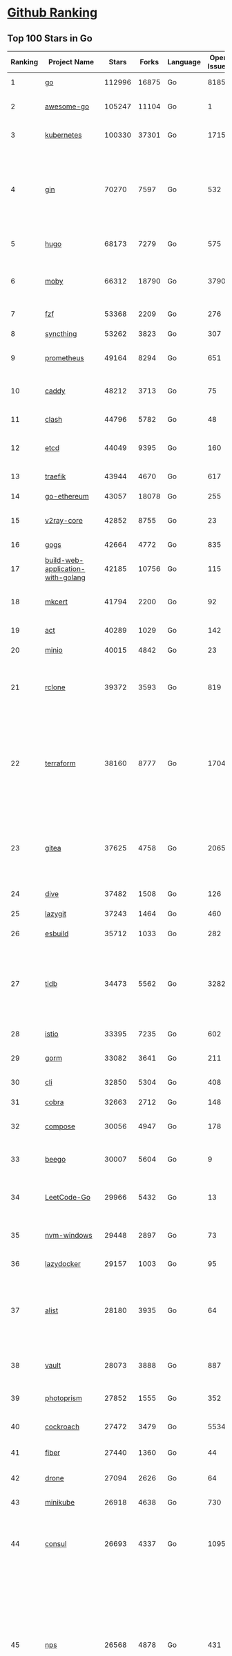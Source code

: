[Github Ranking](../README.md)
==========

## Top 100 Stars in Go

| Ranking | Project Name | Stars | Forks | Language | Open Issues | Description | Last Commit |
| ------- | ------------ | ----- | ----- | -------- | ----------- | ----------- | ----------- |
| 1 | [go](https://github.com/golang/go) | 112996 | 16875 | Go | 8185 | The Go programming language | 2023-07-25T01:34:01Z |
| 2 | [awesome-go](https://github.com/avelino/awesome-go) | 105247 | 11104 | Go | 1 | A curated list of awesome Go frameworks, libraries and software | 2023-07-25T00:34:57Z |
| 3 | [kubernetes](https://github.com/kubernetes/kubernetes) | 100330 | 37301 | Go | 1715 | Production-Grade Container Scheduling and Management | 2023-07-25T02:38:33Z |
| 4 | [gin](https://github.com/gin-gonic/gin) | 70270 | 7597 | Go | 532 | Gin is a HTTP web framework written in Go (Golang). It features a Martini-like API with much better performance -- up to 40 times faster. If you need smashing performance, get yourself some Gin. | 2023-07-24T15:28:43Z |
| 5 | [hugo](https://github.com/gohugoio/hugo) | 68173 | 7279 | Go | 575 | The world’s fastest framework for building websites. | 2023-07-24T02:54:17Z |
| 6 | [moby](https://github.com/moby/moby) | 66312 | 18790 | Go | 3790 | Moby Project - a collaborative project for the container ecosystem to assemble container-based systems | 2023-07-25T01:17:26Z |
| 7 | [fzf](https://github.com/junegunn/fzf) | 53368 | 2209 | Go | 276 | :cherry_blossom: A command-line fuzzy finder | 2023-07-24T13:04:32Z |
| 8 | [syncthing](https://github.com/syncthing/syncthing) | 53262 | 3823 | Go | 307 | Open Source Continuous File Synchronization | 2023-07-25T01:29:37Z |
| 9 | [prometheus](https://github.com/prometheus/prometheus) | 49164 | 8294 | Go | 651 | The Prometheus monitoring system and time series database. | 2023-07-24T20:10:56Z |
| 10 | [caddy](https://github.com/caddyserver/caddy) | 48212 | 3713 | Go | 75 | Fast and extensible multi-platform HTTP/1-2-3 web server with automatic HTTPS | 2023-07-22T18:14:37Z |
| 11 | [clash](https://github.com/Dreamacro/clash) | 44796 | 5782 | Go | 48 | A rule-based tunnel in Go. | 2023-07-22T09:35:35Z |
| 12 | [etcd](https://github.com/etcd-io/etcd) | 44049 | 9395 | Go | 160 | Distributed reliable key-value store for the most critical data of a distributed system | 2023-07-24T21:09:25Z |
| 13 | [traefik](https://github.com/traefik/traefik) | 43944 | 4670 | Go | 617 | The Cloud Native Application Proxy | 2023-07-24T14:45:24Z |
| 14 | [go-ethereum](https://github.com/ethereum/go-ethereum) | 43057 | 18078 | Go | 255 | Official Go implementation of the Ethereum protocol | 2023-07-25T02:28:10Z |
| 15 | [v2ray-core](https://github.com/v2ray/v2ray-core) | 42852 | 8755 | Go | 23 | A platform for building proxies to bypass network restrictions. | 2023-07-21T01:54:19Z |
| 16 | [gogs](https://github.com/gogs/gogs) | 42664 | 4772 | Go | 835 | Gogs is a painless self-hosted Git service | 2023-07-24T13:55:31Z |
| 17 | [build-web-application-with-golang](https://github.com/astaxie/build-web-application-with-golang) | 42185 | 10756 | Go | 115 | A golang ebook intro how to build a web with golang | 2023-04-20T09:00:38Z |
| 18 | [mkcert](https://github.com/FiloSottile/mkcert) | 41794 | 2200 | Go | 92 | A simple zero-config tool to make locally trusted development certificates with any names you'd like. | 2023-07-21T15:58:34Z |
| 19 | [act](https://github.com/nektos/act) | 40289 | 1029 | Go | 142 | Run your GitHub Actions locally 🚀 | 2023-07-24T02:53:37Z |
| 20 | [minio](https://github.com/minio/minio) | 40015 | 4842 | Go | 23 | High Performance Object Storage for AI | 2023-07-25T02:28:25Z |
| 21 | [rclone](https://github.com/rclone/rclone) | 39372 | 3593 | Go | 819 | "rsync for cloud storage" - Google Drive, S3, Dropbox, Backblaze B2, One Drive, Swift, Hubic, Wasabi, Google Cloud Storage, Yandex Files | 2023-07-24T22:28:09Z |
| 22 | [terraform](https://github.com/hashicorp/terraform) | 38160 | 8777 | Go | 1704 | Terraform enables you to safely and predictably create, change, and improve infrastructure. It is an open source tool that codifies APIs into declarative configuration files that can be shared amongst team members, treated as code, edited, reviewed, and versioned. | 2023-07-25T00:54:16Z |
| 23 | [gitea](https://github.com/go-gitea/gitea) | 37625 | 4758 | Go | 2065 | Git with a cup of tea! Painless self-hosted all-in-one software development service, including Git hosting, code review, team collaboration, package registry and CI/CD | 2023-07-25T03:00:35Z |
| 24 | [dive](https://github.com/wagoodman/dive) | 37482 | 1508 | Go | 126 | A tool for exploring each layer in a docker image | 2023-07-20T00:21:27Z |
| 25 | [lazygit](https://github.com/jesseduffield/lazygit) | 37243 | 1464 | Go | 460 | simple terminal UI for git commands | 2023-07-24T20:28:55Z |
| 26 | [esbuild](https://github.com/evanw/esbuild) | 35712 | 1033 | Go | 282 | An extremely fast bundler for the web | 2023-07-23T04:48:57Z |
| 27 | [tidb](https://github.com/pingcap/tidb) | 34473 | 5562 | Go | 3282 | TiDB is an open-source, cloud-native, distributed, MySQL-Compatible database for elastic scale and real-time analytics. Try AI-powered Chat2Query free at : https://tidbcloud.com/free-trial | 2023-07-25T02:58:16Z |
| 28 | [istio](https://github.com/istio/istio) | 33395 | 7235 | Go | 602 | Connect, secure, control, and observe services. | 2023-07-25T02:38:43Z |
| 29 | [gorm](https://github.com/go-gorm/gorm) | 33082 | 3641 | Go | 211 | The fantastic ORM library for Golang, aims to be developer friendly | 2023-07-25T02:47:24Z |
| 30 | [cli](https://github.com/cli/cli) | 32850 | 5304 | Go | 408 | GitHub’s official command line tool | 2023-07-24T21:50:15Z |
| 31 | [cobra](https://github.com/spf13/cobra) | 32663 | 2712 | Go | 148 | A Commander for modern Go CLI interactions | 2023-07-23T11:31:55Z |
| 32 | [compose](https://github.com/docker/compose) | 30056 | 4947 | Go | 178 | Define and run multi-container applications with Docker | 2023-07-24T15:44:49Z |
| 33 | [beego](https://github.com/beego/beego) | 30007 | 5604 | Go | 9 | beego is an open-source, high-performance web framework for the Go programming language. | 2023-07-19T02:45:30Z |
| 34 | [LeetCode-Go](https://github.com/halfrost/LeetCode-Go) | 29966 | 5432 | Go | 13 | ✅ Solutions to LeetCode by Go, 100% test coverage, runtime beats 100% / LeetCode 题解 | 2023-04-08T04:02:08Z |
| 35 | [nvm-windows](https://github.com/coreybutler/nvm-windows) | 29448 | 2897 | Go | 73 | A node.js version management utility for Windows. Ironically written in Go. | 2023-07-15T23:03:52Z |
| 36 | [lazydocker](https://github.com/jesseduffield/lazydocker) | 29157 | 1003 | Go | 95 | The lazier way to manage everything docker | 2023-07-21T09:14:42Z |
| 37 | [alist](https://github.com/alist-org/alist) | 28180 | 3935 | Go | 64 | 🗂️A file list/WebDAV program that supports multiple storages, powered by Gin and Solidjs. / 一个支持多存储的文件列表/WebDAV程序，使用 Gin 和 Solidjs。 | 2023-07-24T19:38:36Z |
| 38 | [vault](https://github.com/hashicorp/vault) | 28073 | 3888 | Go | 887 | A tool for secrets management, encryption as a service, and privileged access management | 2023-07-25T02:28:09Z |
| 39 | [photoprism](https://github.com/photoprism/photoprism) | 27852 | 1555 | Go | 352 | AI-Powered Photos App for the Decentralized Web 🌈💎✨ | 2023-07-25T02:44:02Z |
| 40 | [cockroach](https://github.com/cockroachdb/cockroach) | 27472 | 3479 | Go | 5534 | CockroachDB - the open source, cloud-native distributed SQL database. | 2023-07-25T01:51:32Z |
| 41 | [fiber](https://github.com/gofiber/fiber) | 27440 | 1360 | Go | 44 | ⚡️ Express inspired web framework written in Go | 2023-07-24T15:03:16Z |
| 42 | [drone](https://github.com/harness/drone) | 27094 | 2626 | Go | 64 | Drone is a Container-Native, Continuous Delivery Platform | 2023-07-22T16:38:23Z |
| 43 | [minikube](https://github.com/kubernetes/minikube) | 26918 | 4638 | Go | 730 | Run Kubernetes locally | 2023-07-24T21:13:05Z |
| 44 | [consul](https://github.com/hashicorp/consul) | 26693 | 4337 | Go | 1095 | Consul is a distributed, highly available, and data center aware solution to connect and configure applications across dynamic, distributed infrastructure. | 2023-07-25T00:32:28Z |
| 45 | [nps](https://github.com/ehang-io/nps) | 26568 | 4878 | Go | 431 | 一款轻量级、高性能、功能强大的内网穿透代理服务器。支持tcp、udp、socks5、http等几乎所有流量转发，可用来访问内网网站、本地支付接口调试、ssh访问、远程桌面，内网dns解析、内网socks5代理等等……，并带有功能强大的web管理端。a lightweight, high-performance, powerful intranet penetration proxy server, with a powerful web management terminal. | 2023-07-17T03:53:54Z |
| 46 | [echo](https://github.com/labstack/echo) | 26133 | 2159 | Go | 49 | High performance, minimalist Go web framework | 2023-07-22T20:47:35Z |
| 47 | [portainer](https://github.com/portainer/portainer) | 26073 | 2204 | Go | 998 | Making Docker and Kubernetes management easy. | 2023-07-25T02:43:54Z |
| 48 | [influxdb](https://github.com/influxdata/influxdb) | 25844 | 3404 | Go | 1724 | Scalable datastore for metrics, events, and real-time analytics | 2023-06-30T15:55:10Z |
| 49 | [kit](https://github.com/go-kit/kit) | 25224 | 2434 | Go | 35 | A standard library for microservices. | 2023-06-13T22:13:23Z |
| 50 | [pocketbase](https://github.com/pocketbase/pocketbase) | 24780 | 1012 | Go | 44 | Open Source realtime backend in 1 file | 2023-07-24T18:12:30Z |
| 51 | [kit](https://github.com/go-kit/kit) | 25224 | 2434 | Go | 35 | A standard library for microservices. | 2023-06-13T22:13:23Z |
| 52 | [go-zero](https://github.com/zeromicro/go-zero) | 24984 | 3528 | Go | 291 | A cloud-native Go microservices framework with cli tool for productivity. | 2023-07-24T19:18:33Z |
| 53 | [pocketbase](https://github.com/pocketbase/pocketbase) | 24780 | 1012 | Go | 44 | Open Source realtime backend in 1 file | 2023-07-24T18:12:30Z |
| 54 | [helm](https://github.com/helm/helm) | 24688 | 6741 | Go | 280 | The Kubernetes Package Manager | 2023-07-25T02:16:28Z |
| 55 | [iris](https://github.com/kataras/iris) | 24186 | 2486 | Go | 84 | The fastest HTTP/2 Go Web Framework. New, modern and easy to learn. Fast development with Code you control. Unbeatable cost-performance ratio :rocket: | 2023-07-19T05:04:33Z |
| 56 | [k3s](https://github.com/k3s-io/k3s) | 23675 | 2087 | Go | 106 | Lightweight Kubernetes | 2023-07-24T23:45:33Z |
| 57 | [nsq](https://github.com/nsqio/nsq) | 23648 | 2880 | Go | 51 | A realtime distributed messaging platform | 2023-07-16T20:11:26Z |
| 58 | [viper](https://github.com/spf13/viper) | 23509 | 1928 | Go | 373 | Go configuration with fangs | 2023-07-22T17:17:52Z |
| 59 | [v2ray-core](https://github.com/v2fly/v2ray-core) | 23323 | 3711 | Go | 42 | A platform for building proxies to bypass network restrictions. | 2023-07-18T22:30:46Z |
| 60 | [faas](https://github.com/openfaas/faas) | 23303 | 1859 | Go | 29 | OpenFaaS - Serverless Functions Made Simple | 2023-07-19T08:18:42Z |
| 61 | [croc](https://github.com/schollz/croc) | 23196 | 989 | Go | 104 | Easily and securely send things from one computer to another :crocodile: :package: | 2023-07-11T14:38:11Z |
| 62 | [ngrok](https://github.com/inconshreveable/ngrok) | 23096 | 4301 | Go | 224 | Introspected tunnels to localhost | 2023-07-09T00:44:48Z |
| 63 | [logrus](https://github.com/sirupsen/logrus) | 22980 | 2258 | Go | 3 | Structured, pluggable logging for Go. | 2023-07-21T15:53:03Z |
| 64 | [docker_practice](https://github.com/yeasy/docker_practice) | 22681 | 5574 | Go | 4 | Learn and understand Docker&Container technologies, with real DevOps practice! | 2023-07-19T07:22:07Z |
| 65 | [go-patterns](https://github.com/tmrts/go-patterns) | 22526 | 2065 | Go | 17 | Curated list of Go design patterns, recipes and idioms | 2023-04-30T11:12:57Z |
| 66 | [hub](https://github.com/mislav/hub) | 22502 | 2395 | Go | 238 | A command-line tool that makes git easier to use with GitHub. | 2023-07-11T06:24:50Z |
| 67 | [micro](https://github.com/zyedidia/micro) | 21832 | 1132 | Go | 693 | A modern and intuitive terminal-based text editor | 2023-07-23T22:42:18Z |
| 68 | [k9s](https://github.com/derailed/k9s) | 21683 | 1389 | Go | 411 | 🐶 Kubernetes CLI To Manage Your Clusters In Style! | 2023-07-24T23:37:42Z |
| 69 | [dapr](https://github.com/dapr/dapr) | 21594 | 1685 | Go | 373 | Dapr is a portable, event-driven, runtime for building distributed applications across cloud and edge. | 2023-07-24T21:20:16Z |
| 70 | [milvus](https://github.com/milvus-io/milvus) | 21565 | 2392 | Go | 610 | A cloud-native vector database, storage for next generation AI applications | 2023-07-25T03:01:00Z |
| 71 | [lux](https://github.com/iawia002/lux) | 21516 | 2531 | Go | 441 | 👾 Fast and simple video download library and CLI tool written in Go | 2023-07-06T02:37:15Z |
| 72 | [vegeta](https://github.com/tsenart/vegeta) | 21500 | 1295 | Go | 54 | HTTP load testing tool and library. It's over 9000! | 2023-07-24T19:10:06Z |
| 73 | [rancher](https://github.com/rancher/rancher) | 21349 | 2848 | Go | 2444 | Complete container management platform | 2023-07-25T02:13:22Z |
| 74 | [kratos](https://github.com/go-kratos/kratos) | 21046 | 3854 | Go | 89 | Your ultimate Go microservices framework for the cloud-native era. | 2023-07-24T18:45:29Z |
| 75 | [k6](https://github.com/grafana/k6) | 20997 | 1104 | Go | 422 | A modern load testing tool, using Go and JavaScript - https://k6.io | 2023-07-24T15:59:02Z |
| 76 | [fyne](https://github.com/fyne-io/fyne) | 20864 | 1167 | Go | 539 | Cross platform GUI toolkit in Go inspired by Material Design | 2023-07-25T02:23:53Z |
| 77 | [delve](https://github.com/go-delve/delve) | 20808 | 2077 | Go | 97 | Delve is a debugger for the Go programming language. | 2023-07-22T17:43:29Z |
| 78 | [restic](https://github.com/restic/restic) | 20735 | 1322 | Go | 378 | Fast, secure, efficient backup program | 2023-07-24T04:29:24Z |
| 79 | [go-micro](https://github.com/go-micro/go-micro) | 20666 | 2295 | Go | 76 | A Go microservices framework | 2023-07-20T06:49:56Z |
| 80 | [harbor](https://github.com/goharbor/harbor) | 20504 | 4398 | Go | 512 | An open source trusted cloud native registry project that stores, signs, and scans content. | 2023-07-25T02:59:12Z |
| 81 | [cli](https://github.com/urfave/cli) | 20450 | 1692 | Go | 34 | A simple, fast, and fun package for building command line apps in Go | 2023-07-23T10:31:07Z |
| 82 | [filebrowser](https://github.com/filebrowser/filebrowser) | 20183 | 2419 | Go | 66 | 📂 Web File Browser | 2023-07-24T06:52:41Z |
| 83 | [testify](https://github.com/stretchr/testify) | 20178 | 1483 | Go | 274 | A toolkit with common assertions and mocks that plays nicely with the standard library | 2023-07-25T02:57:27Z |
| 84 | [colly](https://github.com/gocolly/colly) | 20012 | 1620 | Go | 141 | Elegant Scraper and Crawler Framework for Golang | 2023-07-20T18:02:20Z |
| 85 | [fasthttp](https://github.com/valyala/fasthttp) | 19879 | 1659 | Go | 66 | Fast HTTP package for Go. Tuned for high performance. Zero memory allocations in hot paths. Up to 10x faster than net/http | 2023-07-21T07:55:22Z |
| 86 | [learn-go-with-tests](https://github.com/quii/learn-go-with-tests) | 19855 | 2609 | Go | 35 | Learn Go with test-driven development | 2023-07-21T13:07:41Z |
| 87 | [loki](https://github.com/grafana/loki) | 19624 | 2842 | Go | 947 | Like Prometheus, but for logs. | 2023-07-25T00:54:40Z |
| 88 | [dgraph](https://github.com/dgraph-io/dgraph) | 19471 | 1473 | Go | 200 | Native GraphQL Database with graph backend | 2023-07-24T23:55:54Z |
| 89 | [websocket](https://github.com/gorilla/websocket) | 19444 | 3372 | Go | 27 | Package gorilla/websocket is a fast, well-tested and widely used WebSocket implementation for Go. | 2023-07-24T02:50:40Z |
| 90 | [zap](https://github.com/uber-go/zap) | 19149 | 1357 | Go | 96 | Blazing fast, structured, leveled logging in Go. | 2023-07-25T00:48:26Z |
| 91 | [bubbletea](https://github.com/charmbracelet/bubbletea) | 19042 | 604 | Go | 37 | A powerful little TUI framework 🏗 | 2023-07-24T16:37:31Z |
| 92 | [mux](https://github.com/gorilla/mux) | 18598 | 1779 | Go | 15 | Package gorilla/mux is a powerful HTTP router and URL matcher for building Go web servers with 🦍 | 2023-07-25T00:43:45Z |
| 93 | [podman](https://github.com/containers/podman) | 18568 | 2010 | Go | 488 | Podman: A tool for managing OCI containers and pods. | 2023-07-25T01:30:39Z |
| 94 | [Cloudreve](https://github.com/cloudreve/Cloudreve) | 18527 | 3090 | Go | 213 | 🌩支持多家云存储的云盘系统 (Self-hosted file management and sharing system, supports multiple storage providers) | 2023-07-24T01:17:52Z |
| 95 | [grpc-go](https://github.com/grpc/grpc-go) | 18496 | 4057 | Go | 121 | The Go language implementation of gRPC. HTTP/2 based RPC | 2023-07-24T23:57:43Z |
| 96 | [trivy](https://github.com/aquasecurity/trivy) | 18134 | 1804 | Go | 131 | Find vulnerabilities, misconfigurations, secrets, SBOM in containers, Kubernetes, code repositories, clouds and more | 2023-07-24T23:57:11Z |
| 97 | [jaeger](https://github.com/jaegertracing/jaeger) | 17986 | 2162 | Go | 331 | CNCF Jaeger, a Distributed Tracing Platform | 2023-07-24T19:46:05Z |
| 98 | [AdGuardHome](https://github.com/AdguardTeam/AdGuardHome) | 17894 | 1499 | Go | 874 | Network-wide ads & trackers blocking DNS server | 2023-07-24T16:31:07Z |
| 99 | [seaweedfs](https://github.com/seaweedfs/seaweedfs) | 17893 | 2003 | Go | 192 | SeaweedFS is a fast distributed storage system for blobs, objects, files, and data lake, for billions of files! Blob store has O(1) disk seek, cloud tiering. Filer supports Cloud Drive, cross-DC active-active replication, Kubernetes, POSIX FUSE mount, S3 API, S3 Gateway, Hadoop, WebDAV, encryption, Erasure Coding. | 2023-07-24T18:09:54Z |
| 100 | [gotty](https://github.com/yudai/gotty) | 17893 | 1349 | Go | 102 | Share your terminal as a web application | 2023-03-24T15:55:33Z |

